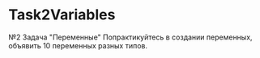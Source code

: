 # Task2Variables
№2 Задача "Переменные"  Попрактикуйтесь в создании переменных, объявить 10 переменных разных типов.
